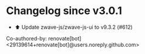 # Changelog since v3.0.1
- ⬆️ Update zwave-js/zwave-js-ui to v9.3.2 (#612)

Co-authored-by: renovate[bot] <29139614+renovate[bot]@users.noreply.github.com> 
